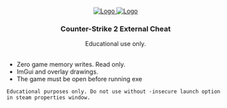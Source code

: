 <br/>
<p align="center">
  <a href="https://github.com/Zckyy/CS2-External">
    <img src="https://upload.wikimedia.org/wikipedia/commons/b/b8/Counter-Strike_2_logo.svg" alt="Logo"> 
  </a>

  <a href="https://i.imgur.com/4qxrhNP.jpeg">
    <img src="https://i.imgur.com/4qxrhNP.jpeg" alt="Logo">
  </a>

  <h3 align="center">Counter-Strike 2 External Cheat</h3>

  <p align="center">
    Educational use only.
    <br/>
    <br/>
  </p>
</p>

- Zero game memory writes. Read only.
- ImGui and overlay drawings.
- The game must be open before running exe

`Educational purposes only. Do not use without -insecure launch option in steam properties window.`

